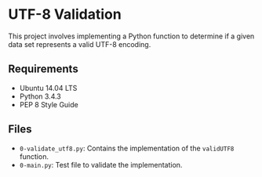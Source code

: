 # UTF-8 Validation

This project involves implementing a Python function to determine if a given data set represents a valid UTF-8 encoding.

## Requirements

- Ubuntu 14.04 LTS
- Python 3.4.3
- PEP 8 Style Guide

## Files

- `0-validate_utf8.py`: Contains the implementation of the `validUTF8` function.
- `0-main.py`: Test file to validate the implementation.
